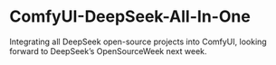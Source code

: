 # ComfyUI-DeepSeek-All-In-One
Integrating all DeepSeek open-source projects into ComfyUI, looking forward to DeepSeek’s OpenSourceWeek next week.
